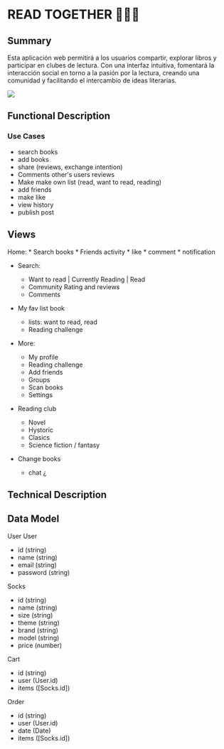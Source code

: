 # READ TOGETHER 📕📗📙

## Summary

Esta aplicación web permitirá a los usuarios compartir, explorar libros y participar en clubes de lectura. Con una interfaz intuitiva, fomentará la interacción social en torno a la pasión por la lectura, creando una comunidad y facilitando el intercambio de ideas literarias.

![](https://media4.giphy.com/media/3otPonSG56cvNy9BNm/giphy.gif?cid=ecf05e47gvggq50e2f9prkuop2kzvw28umn3atjnaujhutd5&ep=v1_gifs_related&rid=giphy.gif&ct=g)


## Functional Description

### Use Cases

- search books
- add books
- share (reviews, exchange intention)
- Comments other's users reviews
- Make make own list (read, want to read, reading)
- add friends
- make like
- view history
- publish post


## Views

Home: 
    * Search books
    * Friends activity
    * like
    * comment
    * notification 

- Search: 
    * Want to read | Currently Reading | Read
    * Community Rating and reviews 
    * Comments

- My fav list book
    * lists: want to read, read
    * Reading challenge 

- More: 
    * My profile
    * Reading challenge
    * Add friends
    * Groups
    * Scan books
    * Settings

- Reading club
    * Novel
    * Hystoric
    * Clasics 
    * Science fiction / fantasy

- Change books 
    * chat ¿
    
## Technical Description

## Data Model

User
User
- id (string)
- name (string)
- email (string)
- password (string)

Socks
- id (string)
- name (string)
- size (string)
- theme (string)
- brand (string)
- model (string)
- price (number)

Cart
- id (string)
- user (User.id)
- items ([Socks.id])

Order
- id (string)
- user (User.id)
- date (Date)
- items ([Socks.id])







